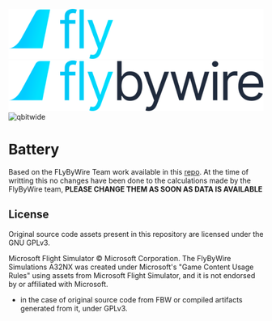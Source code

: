 ![FlyByWire Simulations](https://raw.githubusercontent.com/flybywiresim/branding/1391fc003d8b5d439d01ad86e2778ae0bfc8b682/tails-with-text/FBW-Color-Light.svg#gh-dark-mode-only)
![FlyByWire Simulations](https://github.com/flybywiresim/branding/blob/master/tails-with-text/FBW-Color-Dark.svg#gh-light-mode-only)
![qbitwide](https://user-images.githubusercontent.com/65448292/132729866-9bc231cf-0a8a-4dfb-9d06-b55742f15a48.png)
# Battery
Based on the FLyByWire Team work available in this [repo](https://github.com/flybywiresim/aircraft/tree/master/fbw-common/src/wasm/systems/systems/src/electrical). At the time of writting this no changes have been done to the calculations made by the FlyByWire team, **PLEASE CHANGE THEM AS SOON AS DATA IS AVAILABLE**

## License

Original source code assets present in this repository are licensed under the GNU GPLv3.

Microsoft Flight Simulator © Microsoft Corporation. The FlyByWire Simulations A32NX was created under Microsoft's "Game Content Usage Rules" using assets from Microsoft Flight Simulator, and it is not endorsed by or affiliated with Microsoft.

- in the case of original source code from FBW or compiled artifacts generated from it, under GPLv3.